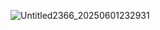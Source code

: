 ![Untitled2366_20250601232931](https://github.com/user-attachments/assets/bf392678-0312-4416-9069-906f0d988898)

